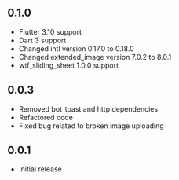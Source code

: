 ## 0.1.0
* Flutter 3.10 support
* Dart 3 support
* Changed intl version 0.17.0 to 0.18.0
* Changed extended_image version 7.0.2 to 8.0.1
* wtf_sliding_sheet 1.0.0 support

## 0.0.3
* Removed bot_toast and http dependencies
* Refactored code
* Fixed bug related to broken image uploading

## 0.0.1
* Initial release

